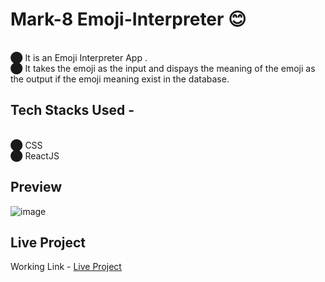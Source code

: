 # Mark-8 Emoji-Interpreter 😊
<br>⬤ It is an Emoji Interpreter App .
<br>⬤ It takes the emoji as the input and dispays the meaning of the emoji as the output if the emoji meaning exist in the database.
## Tech Stacks Used -
<br>⬤ CSS<br>
⬤ ReactJS<br>
## Preview
![image](https://user-images.githubusercontent.com/94648812/189237642-ff565df0-8a25-4a60-a8fe-2b4a891694ac.png) <br>
## Live Project
Working Link - <a href="https://9r3z4h.csb.app/" target="_blank">Live Project</a>

